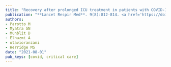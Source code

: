```yaml
---
title: "Recovery after prolonged ICU treatment in patients with COVID-19"
publication: "**Lancet Respir Med**. 9(8):812-814. <a href='https://doi.org/10.1016/s2213-2600(21)00318-0' target='_blank' rel='noopener noreferrer'>10.1016/s2213-2600(21)00318-0</a>"
authors:
- Parotto M
- Myatra SN
- Munblit D
- Elhazmi A
- otavioranzani
- Herridge MS
date: "2021-08-01"
pub_keys: [covid, critical care]
---
```

